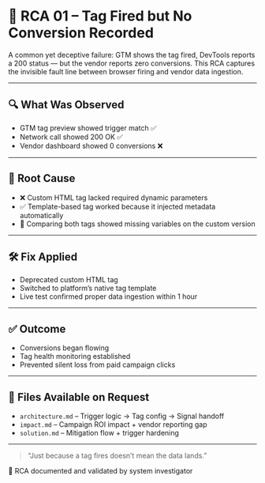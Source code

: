 # 🎯 RCA 01 – Tag Fired but No Conversion Recorded

A common yet deceptive failure: GTM shows the tag fired, DevTools reports a 200 status — but the vendor reports zero conversions. This RCA captures the invisible fault line between browser firing and vendor data ingestion.

---

## 🔍 What Was Observed

- GTM tag preview showed trigger match ✅  
- Network call showed 200 OK ✅  
- Vendor dashboard showed 0 conversions ❌  

---

## 🧠 Root Cause

- ❌ Custom HTML tag lacked required dynamic parameters
- ✅ Template-based tag worked because it injected metadata automatically
- 🧪 Comparing both tags showed missing variables on the custom version

---

## 🛠️ Fix Applied

- Deprecated custom HTML tag  
- Switched to platform’s native tag template  
- Live test confirmed proper data ingestion within 1 hour

---

## ✅ Outcome

- Conversions began flowing
- Tag health monitoring established
- Prevented silent loss from paid campaign clicks

---

## 🔐 Files Available on Request

- `architecture.md` – Trigger logic → Tag config → Signal handoff  
- `impact.md` – Campaign ROI impact + vendor reporting gap  
- `solution.md` – Mitigation flow + trigger hardening  

---

> “Just because a tag fires doesn’t mean the data lands.”

📍 RCA documented and validated by system investigator  
